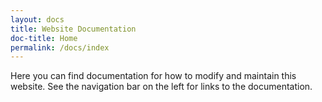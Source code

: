 ```yaml
---
layout: docs
title: Website Documentation
doc-title: Home
permalink: /docs/index
---
```


Here you can find documentation for how to modify and maintain this website. See the navigation bar on the left for links to the documentation.
